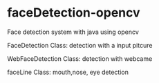 # faceDetection-opencv
Face detection system with java using opencv 

FaceDetection Class: detection with a input pitcure

WebFaceDetection Class: detection with webcame

faceLine Class: mouth,nose, eye detection
